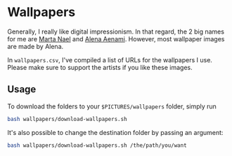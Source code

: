 # Wallpapers

Generally, I really like digital impressionism. In that regard, the 2 big names for me are
[Marta Nael](https://martanael.com/projects) and [Alena
Aenami](https://www.artstation.com/aenamiart). However, most wallpaper images are made
by Alena.

In `wallpapers.csv`, I've compiled a list of URLs for the wallpapers I use.
Please make sure to support the artists if you like these images.

## Usage

To download the folders to your `$PICTURES/wallpapers` folder, simply run

```bash
bash wallpapers/download-wallpapers.sh
```

It's also possible to change the destination folder by passing an argument:

```bash
bash wallpapers/download-wallpapers.sh /the/path/you/want
```
